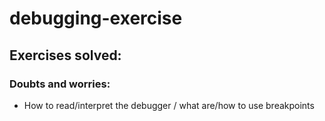 # debugging-exercise 
## Exercises solved:

### Doubts and worries:
- How to read/interpret the debugger / what are/how to use breakpoints
